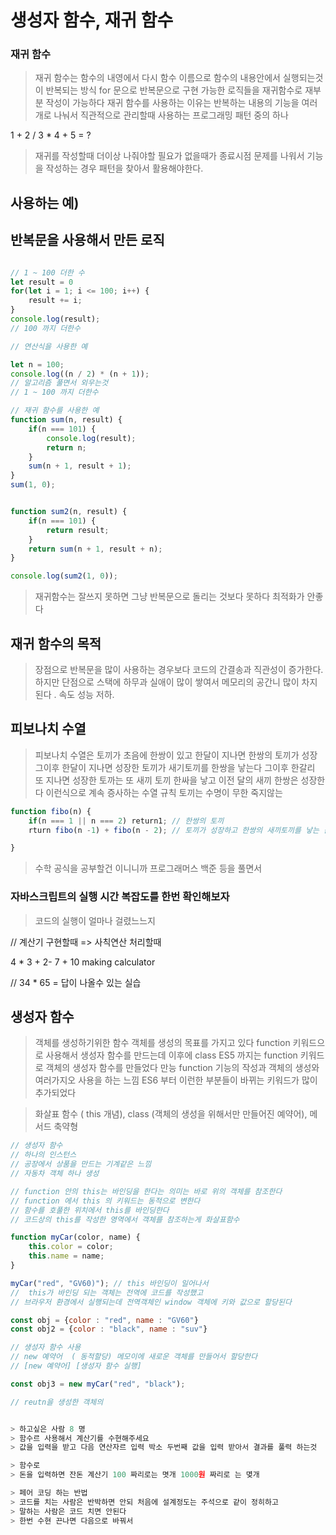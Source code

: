 


# 생성자   함수, 재귀 함수

###  재귀 함수
> 재귀 함수는 함수의 내영에서 다시 함수 이름으로 함수의 내용안에서 실행되는것이 반복되는 방식
> for 문으로 반복문으로 구현 가능한 로직들을 재귀함수로 재부분 작성이 가능하다
> 재귀 함수를 사용하는 이유는 반복하는 내용의 기능을 여러개로 나눠서 직관적으로 관리할때
> 사용하는 프로그래밍 패턴 중의 하나


1 + 2 / 3 * 4 + 5 = ?

> 재귀를 작성할때 더이상 나줘야할 필요가 없을때가 종료시점
> 문제를 나워서 기능을 작성하는 경우 패턴을 찾아서 활용해야한다.


## 사용하는 예)

## 반복문을 사용해서 만든 로직

```js

// 1 ~ 100 더한 수
let result = 0 
for(let i = 1; i <= 100; i++) {
    result += i;
}
console.log(result);
// 100 까지 더한수

// 연산식을 사용한 예

let n = 100;
console.log((n / 2) * (n + 1));
// 알고리즘 풀면서 외우는것
// 1 ~ 100 까지 더한수

// 재귀 함수를 사용한 예
function sum(n, result) {
    if(n === 101) {
        console.log(result);
        return n;
    }
    sum(n + 1, result + 1);
}
sum(1, 0);


function sum2(n, result) {
    if(n === 101) {
        return result;
    }
    return sum(n + 1, result + n);
}

console.log(sum2(1, 0));
```

> 재귀함수는 잘쓰지 못하면 그냥 반복문으로 돌리는 것보다 못하다 최적화가 안좋다

## 재귀 함수의 목적
> 장점으로 반복문을 많이 사용하는 경우보다 코드의 간결송과 직관성이 증가한다.
> 하지만 단점으로 스택에 하무과 실애이 많이 쌓여서 메모리의 공간니 많이 차지된다 . 속도 성능 저하.


## 피보나치 수열

> 피보나치 수열은 토끼가 초음에 한쌍이 있고
> 한달이 지나면 한쌍의 토끼가 성장
> 그이후 한달이 지나면 성장한 토끼가 새기토끼를 한쌍을 낳는다
> 그이후 한갈리 또 지나면 성장한 토까는 또 새끼 토끼 한싸을 낳고 이전 달의 새끼 한쌍은 성장한다
> 이런식으로 계속 증사하는 수열
> 규칙 토끼는 수명이 무한 죽지않는

```js
function fibo(n) {
    if(n === 1 || n === 2) return1; // 한쌍의 토끼
    rturn fibo(n -1) + fibo(n - 2); // 토끼가 성장하고 한쌍의 새끼토끼를 낳는 값을 구하기 위해서.

}
```

> 수학 공식을 공부할건 이니니까 프로그래머스 백준 등을 풀면서

### 자바스크립트의 실행 시간 복잡도를 한번 확인해보자

> 코드의 실행이 얼마나 걸렸느느지

// 계산기 구현할때 => 사칙연산 처리할때

4 * 3 + 2- 7 + 10 making calculator

// 34 * 65 = 답이 나올수 있는 실습

## 생성자 함수 
> 객체를 생성하기위한 함수
> 객체를 생성의 목표를 가지고 있다
> function 키워드으로 사용해서 생성자 함수를 만드는데 이후에 class
> ES5 까지는 function 키워드로 객체의 생성자 함수를 만들었다
> 만능 function 기능의 작성과 객체의 생성와 여러가지오 사용을 하는 느낌
> ES6 부터 이런한 부분들이 바뀌는 키워드가 많이 추가되었다

> 화살표 함수 ( this 개념), class (객체의 생성을 위해서만 만들어진 예약어), 메서드 축약형

```js
// 생성자 함수
// 하나의 인스턴스
// 공장에서 상품을 만드는 기계같은 느낌
// 자동차 객체 하나 생성

// function 안의 this는 바인딩을 한다는 의미는 바로 위의 객체를 참조한다
// function 에서 this 의 키워드는 동적으로 변한다
// 함수를 호풀한 위치에서 this를 바인딩한다
// 코드상의 this를 작성한 영역에서 객체를 참조하는게 화살표함수

function myCar(color, name) {
    this.color = color;
    this.name = name;
}

myCar("red", "GV60)"); // this 바인딩이 일어나서
//  this가 바인딩 되는 객체는 전역에 코드를 작성했고
// 브라우저 환경에서 실행되는데 전역객체인 window 객체에 키와 값으로 할당된다

const obj = {color : "red", name : "GV60"}
const obj2 = {color : "black", name : "suv"}

// 생성자 함수 사용
// new 예약어  ( 동적할당) 메모이에 새로운 객체를 만들어서 할당한다
// [new 예약어] [생성자 함수 실행]

const obj3 = new myCar("red", "black");

// reutn을 생성한 객체의 


> 하고싶은 사람 8 명
> 함수르 사용해서 계산기를 수현해주세요
> 값을 입력을 받고 다음 연산자르 입력 박소 두번째 값을 입력 받아서 결과를 풀력 하는것

> 함수로
> 돈을 입력하면 잔돈 계산기 100 짜리로는 몃개 1000원 짜리로 는 몆개 

> 페어 코딩 하는 반법
> 코드를 치는 사람은 반박하면 안되 처음에 설계정도는 주석으로 같이 정히하고
> 말하는 사람은 코드 치면 안된다
> 한번 수현 끈나면 다음으로 바꿔서